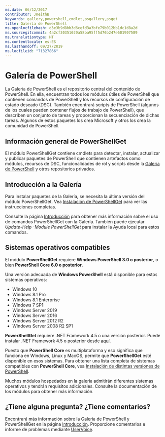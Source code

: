 ```yaml
---
ms.date: 06/12/2017
contributor: JKeithB
keywords: gallery,powershell,cmdlet,psgallery,psget
title: Galería de PowerShell
ms.openlocfilehash: d3e3b9d8bb3d6cefd3a3bfe79b012bb1dc1d8a2d
ms.sourcegitcommit: 4a2cf30351620a58ba95ff5d76b247e601907589
ms.translationtype: HT
ms.contentlocale: es-ES
ms.lasthandoff: 09/27/2019
ms.locfileid: "71327866"
---
```

# <a name="the-powershell-gallery"></a>Galería de PowerShell

La Galería de PowerShell es el repositorio central del contenido de PowerShell. En ella, encuentran todos los módulos útiles de PowerShell que contienen comandos de PowerShell y los recursos de configuración de estado deseado (DSC).
También encontrará scripts de PowerShell (algunos de los cuales pueden contener flujos de trabajo de PowerShell), que describen un conjunto de tareas y proporcionan la secuenciación de dichas tareas. Algunos de estos paquetes los crea Microsoft y otros los crea la comunidad de PowerShell.

## <a name="powershellget-overview"></a>Información general de PowerShellGet

El módulo PowerShellGet contiene cmdlets para detectar, instalar, actualizar y publicar paquetes de PowerShell que contienen artefactos como módulos, recursos de DSC, funcionalidades de rol y scripts desde la [Galería de PowerShell](https://www.PowerShellGallery.com) y otros repositorios privados.

## <a name="getting-started-with-the-gallery"></a>Introducción a la Galería

Para instalar paquetes de la Galería, se necesita la última versión del módulo PowerShellGet.
Vea [Instalación de PowerShellGet](installing-psget.md) para ver las instrucciones completas.

Consulte la página [Introducción](getting-started.md) para obtener más información sobre el uso de comandos PowerShellGet con la Galería. También puede ejecutar *Update-Help -Module PowerShellGet* para instalar la Ayuda local para estos comandos.

## <a name="supported-operating-systems"></a>Sistemas operativos compatibles

El módulo **PowerShellGet** requiere **Windows PowerShell 3.0 o posterior**, o bien **PowerShell Core 6.0 o posterior**.

Una versión adecuada de **Windows PowerShell** está disponible para estos sistemas operativos:

- Windows 10
- Windows 8.1 Pro
- Windows 8.1 Enterprise
- Windows 7 SP1
- Windows Server 2019
- Windows Server 2016
- Windows Server 2012 R2
- Windows Server 2008 R2 SP1

**PowerShellGet** requiere .NET Framework 4.5 o una versión posterior. Puede instalar .NET Framework 4.5 o posterior desde [aquí](https://msdn.microsoft.com/library/5a4x27ek.aspx).

Puesto que **PowerShell Core** es multiplataforma y eso significa que funciona en Windows, Linux y MacOS, permite que **PowerShellGet** esté disponible en esos sistemas. Para obtener una lista completa de sistemas compatibles con **PowerShell Core**, vea [Instalación de distintas versiones de PowerShell](/powershell/scripting/setup/installing-powershell).

Muchos módulos hospedados en la galería admitirán diferentes sistemas operativos y tendrán requisitos adicionales. Consulte la documentación de los módulos para obtener más información.

## <a name="got-a-question-have-feedback"></a>¿Tiene alguna pregunta? ¿Tiene comentarios?

Encontrará más información sobre la Galería de PowerShell y PowerShellGet en la página [Introducción](getting-started.md). Proporcione comentarios e informe de problemas mediante [UserVoice](http://windowsserver.uservoice.com/forums/301869-powershell).
